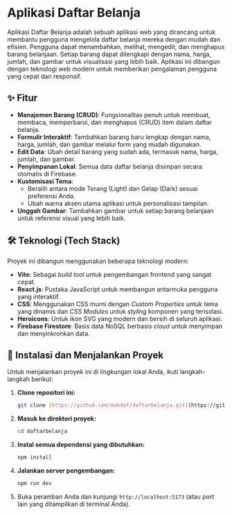 # Aplikasi Daftar Belanja

Aplikasi Daftar Belanja adalah sebuah aplikasi web yang dirancang untuk membantu pengguna mengelola daftar belanja mereka dengan mudah dan efisien. Pengguna dapat menambahkan, melihat, mengedit, dan menghapus barang belanjaan. Setiap barang dapat dilengkapi dengan nama, harga, jumlah, dan gambar untuk visualisasi yang lebih baik. Aplikasi ini dibangun dengan teknologi web modern untuk memberikan pengalaman pengguna yang cepat dan responsif.

## ✨ Fitur

* **Manajemen Barang (CRUD)**: Fungsionalitas penuh untuk membuat, membaca, memperbarui, dan menghapus (CRUD) item dalam daftar belanja.
* **Formulir Interaktif**: Tambahkan barang baru lengkap dengan nama, harga, jumlah, dan gambar melalui form yang mudah digunakan.
* **Edit Data**: Ubah detail barang yang sudah ada, termasuk nama, harga, jumlah, dan gambar.
* **Penyimpanan Lokal**: Semua data daftar belanja disimpan secara otomatis di Firebase.
* **Kustomisasi Tema**:
    * Beralih antara mode Terang (Light) dan Gelap (Dark) sesuai preferensi Anda.
    * Ubah warna aksen utama aplikasi untuk personalisasi tampilan.
* **Unggah Gambar**: Tambahkan gambar untuk setiap barang belanjaan untuk referensi visual yang lebih baik.

## 🛠️ Teknologi (Tech Stack)

Proyek ini dibangun menggunakan beberapa teknologi modern:

* **Vite**: Sebagai *build tool* untuk pengembangan frontend yang sangat cepat.
* **React.js**: Pustaka JavaScript untuk membangun antarmuka pengguna yang interaktif.
* **CSS**: Menggunakan CSS murni dengan *Custom Properties* untuk tema yang dinamis dan *CSS Modules* untuk *styling* komponen yang terisolasi.
* **Heroicons**: Untuk ikon SVG yang modern dan bersih di seluruh aplikasi.
* **Firebase Firestore**: Basis data NoSQL berbasis *cloud* untuk menyimpan dan menyinkronkan data.


## 🚀 Instalasi dan Menjalankan Proyek

Untuk menjalankan proyek ini di lingkungan lokal Anda, ikuti langkah-langkah berikut:

1.  **Clone repositori ini:**
    ```bash
    git clone [https://github.com/mahdaf/daftarbelanja.git](https://github.com/mahdaf/daftarbelanja.git)
    ```

2.  **Masuk ke direktori proyek:**
    ```bash
    cd daftarbelanja
    ```

3.  **Instal semua dependensi yang dibutuhkan:**
    ```bash
    npm install
    ```

4.  **Jalankan server pengembangan:**
    ```bash
    npm run dev
    ```

5.  Buka peramban Anda dan kunjungi `http://localhost:5173` (atau port lain yang ditampilkan di terminal Anda).
